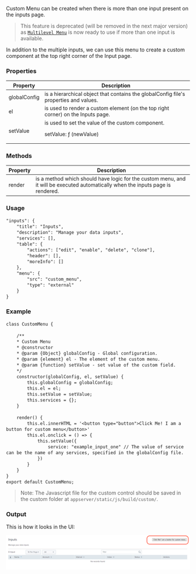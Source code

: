 Custom Menu can be created when there is more than one input present on the inputs page. 

> This feature is deprecated (will be removed in the next major version) as [`Multilevel Menu`](../inputs/multilevel_menu) is now ready to use if more than one input is available.

In addition to the multiple inputs, we can use this menu to create a custom component at the top right corner of the Input page.

### Properties

| Property          | Description |
| ----------------- | ----------- |
| globalConfig       | is a hierarchical object that contains the globalConfig file's properties and values. |
| el                | is used to render a custom element (on the top right corner) on the Inputs page. |
| setValue          | is used to set the value of the custom component. <p>setValue: ƒ (newValue)</p> |

### Methods

| Property          | Description |
| ----------------- | ----------- |
| render            | is a method which should have logic for the custom menu, and it will be executed automatically when the inputs page is rendered. |

### Usage
```
"inputs": {
    "title": "Inputs",
    "description": "Manage your data inputs",
    "services": [],
    "table": {
        "actions": ["edit", "enable", "delete", "clone"],
        "header": [],
        "moreInfo": []
    },
    "menu": {
        "src": "custom_menu",
        "type": "external"
    }
}
```

### Example

```
class CustomMenu {

    /**
    * Custom Menu
    * @constructor
    * @param {Object} globalConfig - Global configuration.
    * @param {element} el - The element of the custom menu.
    * @param {function} setValue - set value of the custom field.
    */
    constructor(globalConfig, el, setValue) {
        this.globalConfig = globalConfig;
        this.el = el;
        this.setValue = setValue;
        this.services = {};
    }

    render() {
        this.el.innerHTML = '<button type="button">Click Me! I am a button for custom menu</button>'
        this.el.onclick = () => {
            this.setValue({
                service: "example_input_one" // The value of service can be the name of any services, specified in the globalConfig file.
            })
        }
    }
}
export default CustomMenu;
```

> Note: The Javascript file for the custom control should be saved in the custom folder at `appserver/static/js/build/custom/`.

### Output

This is how it looks in the UI:

![image](../images/custom_ui_extensions/Custom_Menu_Output.png)
